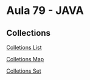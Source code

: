 # Aula 79 - JAVA

## Collections

[Colletions List](collections-LIst-Set-Map/src/lists)

[Colletions Map](collections-LIst-Set-Map/src/maps)

[Colletions Set](collections-LIst-Set-Map/src/sets)
